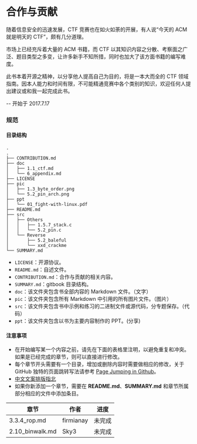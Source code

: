 # 合作与贡献
随着信息安全的迅速发展，CTF 竞赛也在如火如荼的开展，有人说“今天的 ACM 就是明天的 CTF”，颇有几分道理。

市场上已经充斥着大量的 ACM 书籍，而 CTF 以其知识内容之分散、考察面之广泛、题目类型之多变，让许多新手不知所措，同时也加大了该方面书籍的编写难度。

此书本着开源之精神，以分享他人提高自己为目的，将是一本大而全的 CTF 领域指南。因本人能力和时间有限，不可能精通竞赛中各个类别的知识，欢迎任何人提出建议或和我一起完成此书。

-- 开始于 2017.7.17

### 规范
#### 目录结构
```
.
.
├── CONTRIBUTION.md
├── doc
│   ├── 1.1_ctf.md
│   └── 6_appendix.md
├── LICENSE
├── pic
│   ├── 1.3_byte_order.png
│   └── 5.2_pin_arch.png
├── ppt
│   └── 01_fight-with-linux.pdf
├── README.md
├── src
│   ├── Others
│   │   ├── 1.5.7_stack.c
│   │   └── 5.2_pin.c
│   └── Reverse
│       ├── 5.2_baleful
│       └── xxd_crackme
└── SUMMARY.md
```

- `LICENSE`：开源协议。
- `README.md`：自述文件。
- `CONTRIBUTION.md`：合作与贡献的相关内容。
- `SUMMARY.md`：gitbook 目录结构。
- `doc`：该文件夹包含书全部内容的 Markdown 文件。（文字）
- `pic`：该文件夹包含所有 Markdown 中引用的所有图片文件。（图片）
- `src`：该文件夹包含书中示例和练习的二进制文件或源代码，分专题保存。（代码）
- `ppt`：该文件夹包含以书为主要内容制作的 PPT。(分享)

#### 注意事项
- 在开始编写某一个内容之前，请先在下面的表格里注明，以避免重复和冲突。如果是已经完成的章节，则可以直接进行修改。
- 每个章节开头需要有一个目录，增加或删除内容时需要做相应的修改，关于 GitHub 独特的页面跳转写法请参考 [Page Jumping in Github](https://github.com/firmianay/Life-long-Learner/blob/master/misc/github-tips.md#page-jumping-in-github)。
- [中文文案排版指北](https://github.com/sparanoid/chinese-copywriting-guidelines)
- 如果你新添加一个章节，需要在 **README.md**、**SUMMARY.md** 和章节所属部分相应的文件中添加条目。


| 章节              | 作者        | 进度   |
| --------------- | --------- | ---- |
| 3.3.4_rop.md    | firmianay | 未完成  |
| 2.10_binwalk.md | Sky3      | 未完成  |
